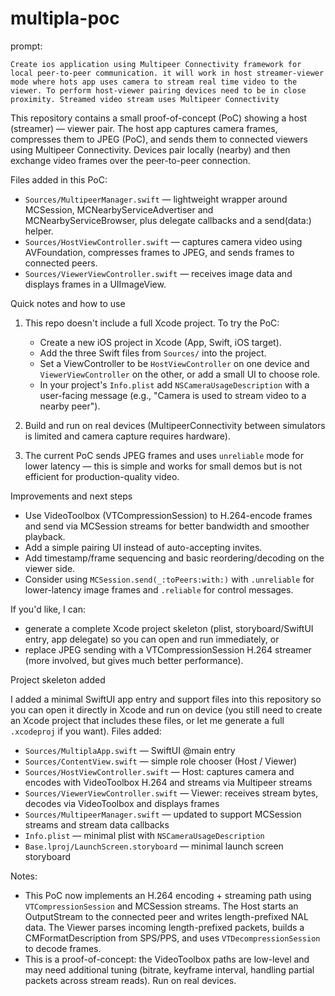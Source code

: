 # multipla-poc
prompt:
```
Create ios application using Multipeer Connectivity framework for local peer-to-peer communication. it will work in host streamer-viewer mode where hots app uses camera to stream real time video to the viewer. To perform host-viewer pairing devices need to be in close proximity. Streamed video stream uses Multipeer Connectivity
```

This repository contains a small proof-of-concept (PoC) showing a host (streamer) — viewer pair. The host app captures camera frames, compresses them to JPEG (PoC), and sends them to connected viewers using Multipeer Connectivity. Devices pair locally (nearby) and then exchange video frames over the peer-to-peer connection.

Files added in this PoC:

- `Sources/MultipeerManager.swift` — lightweight wrapper around MCSession, MCNearbyServiceAdvertiser and MCNearbyServiceBrowser, plus delegate callbacks and a send(data:) helper.
- `Sources/HostViewController.swift` — captures camera video using AVFoundation, compresses frames to JPEG, and sends frames to connected peers.
- `Sources/ViewerViewController.swift` — receives image data and displays frames in a UIImageView.

Quick notes and how to use

1. This repo doesn't include a full Xcode project. To try the PoC:
	- Create a new iOS project in Xcode (App, Swift, iOS target).
	- Add the three Swift files from `Sources/` into the project.
	- Set a ViewController to be `HostViewController` on one device and `ViewerViewController` on the other, or add a small UI to choose role.
	- In your project's `Info.plist` add `NSCameraUsageDescription` with a user-facing message (e.g., "Camera is used to stream video to a nearby peer").

2. Build and run on real devices (MultipeerConnectivity between simulators is limited and camera capture requires hardware).

3. The current PoC sends JPEG frames and uses `unreliable` mode for lower latency — this is simple and works for small demos but is not efficient for production-quality video.

Improvements and next steps

- Use VideoToolbox (VTCompressionSession) to H.264-encode frames and send via MCSession streams for better bandwidth and smoother playback.
- Add a simple pairing UI instead of auto-accepting invites.
- Add timestamp/frame sequencing and basic reordering/decoding on the viewer side.
- Consider using `MCSession.send(_:toPeers:with:)` with `.unreliable` for lower-latency image frames and `.reliable` for control messages.

If you'd like, I can:
- generate a complete Xcode project skeleton (plist, storyboard/SwiftUI entry, app delegate) so you can open and run immediately, or
- replace JPEG sending with a VTCompressionSession H.264 streamer (more involved, but gives much better performance).

Project skeleton added

I added a minimal SwiftUI app entry and support files into this repository so you can open it directly in Xcode and run on device (you still need to create an Xcode project that includes these files, or let me generate a full `.xcodeproj` if you want). Files added:

- `Sources/MultiplaApp.swift` — SwiftUI @main entry
- `Sources/ContentView.swift` — simple role chooser (Host / Viewer)
- `Sources/HostViewController.swift` — Host: captures camera and encodes with VideoToolbox H.264 and streams via Multipeer streams
- `Sources/ViewerViewController.swift` — Viewer: receives stream bytes, decodes via VideoToolbox and displays frames
- `Sources/MultipeerManager.swift` — updated to support MCSession streams and stream data callbacks
- `Info.plist` — minimal plist with `NSCameraUsageDescription`
- `Base.lproj/LaunchScreen.storyboard` — minimal launch screen storyboard

Notes:
- This PoC now implements an H.264 encoding + streaming path using `VTCompressionSession` and MCSession streams. The Host starts an OutputStream to the connected peer and writes length-prefixed NAL data. The Viewer parses incoming length-prefixed packets, builds a CMFormatDescription from SPS/PPS, and uses `VTDecompressionSession` to decode frames.
- This is a proof-of-concept: the VideoToolbox paths are low-level and may need additional tuning (bitrate, keyframe interval, handling partial packets across stream reads). Run on real devices.

